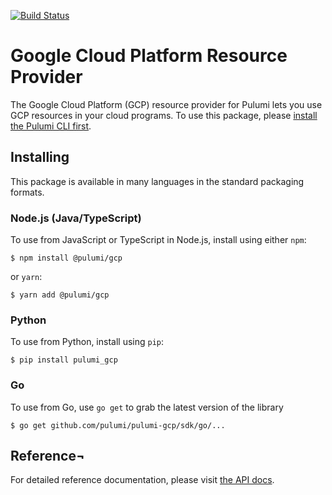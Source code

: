 [![Build Status](https://travis-ci.com/pulumi/pulumi-gcp.svg?token=eHg7Zp5zdDDJfTjY8ejq&branch=master)](https://travis-ci.com/pulumi/pulumi-gcp)

# Google Cloud Platform Resource Provider

The Google Cloud Platform (GCP) resource provider for Pulumi lets you use GCP resources in your cloud programs.  To use
this package, please [install the Pulumi CLI first](https://pulumi.io/).

## Installing

This package is available in many languages in the standard packaging formats.

### Node.js (Java/TypeScript)

To use from JavaScript or TypeScript in Node.js, install using either `npm`:

    $ npm install @pulumi/gcp

or `yarn`:

    $ yarn add @pulumi/gcp

### Python

To use from Python, install using `pip`:

    $ pip install pulumi_gcp

### Go

To use from Go, use `go get` to grab the latest version of the library

    $ go get github.com/pulumi/pulumi-gcp/sdk/go/...

## Reference¬

For detailed reference documentation, please visit [the API docs](
https://pulumi.io/reference/pkg/nodejs/@pulumi/gcp/index.html).
